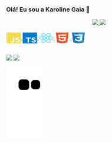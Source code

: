 ### Olá! Eu sou a Karoline Gaia 👋

<div align="center">
  <a href="https://https://github.com/Karolinegaia">
  <img height="180em" src="https://github-readme-stats.vercel.app/api?username=Karolinegaia&show_icons=true&theme=dracula&include_all_commits=true&count_private=true"/>
  <img height="180em" src="https://github-readme-stats.vercel.app/api/top-langs/?username=Karolinegaia&layout=compact&langs_count=7&theme=dracula"/>
</div>
<div style="display: inline_block"><br>
  <img align="center" alt="Karol-Js" height="30" width="40" src="https://raw.githubusercontent.com/devicons/devicon/master/icons/javascript/javascript-plain.svg">
  <img align="center" alt="Karol-Ts" height="30" width="40" src="https://raw.githubusercontent.com/devicons/devicon/master/icons/typescript/typescript-plain.svg">
  <img align="center" alt="Rafa-React" height="30" width="40" src="https://raw.githubusercontent.com/devicons/devicon/master/icons/react/react-original.svg">
  <img align="center" alt="Rafa-HTML" height="30" width="40" src="https://raw.githubusercontent.com/devicons/devicon/master/icons/html5/html5-original.svg">
  <img align="center" alt="Rafa-CSS" height="30" width="40" src="https://raw.githubusercontent.com/devicons/devicon/master/icons/css3/css3-original.svg">
 
  
  </div>
  
  ##
 
<div> 
  <a href = "mailto:drakarolinegaia"><img src="https://img.shields.io/badge/-Gmail-%23333?style=for-the-badge&logo=gmail&logoColor=white" target="_blank"></a>
  <a href="https://https://www.linkedin.com/in/karoline-gaia-alexandre-919b31120/" target="_blank"><img src="https://img.shields.io/badge/-LinkedIn-%230077B5?style=for- the-badge&logo=linkedin&logoColor=white" target="_blank"></a> 
 
  ![Snake animation](https://github.com/rafaballerini/rafaballerini/blob/output/github-contribution-grid-snake.svg)
 
</div>
